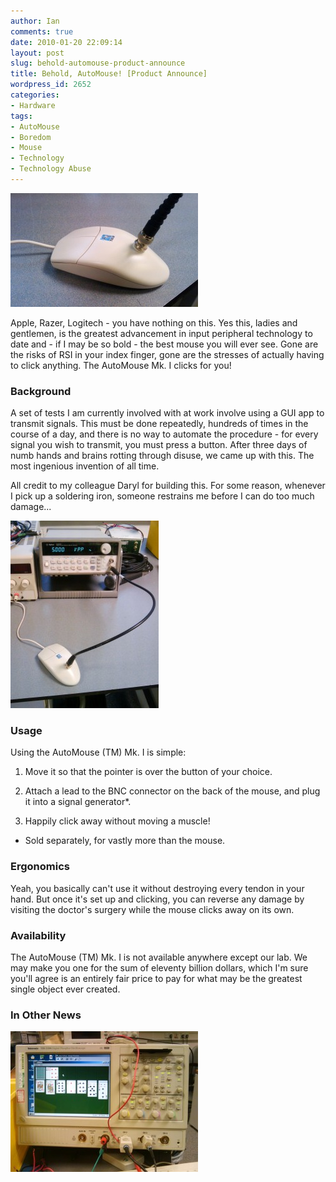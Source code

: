 ```yaml
---
author: Ian
comments: true
date: 2010-01-20 22:09:14
layout: post
slug: behold-automouse-product-announce
title: Behold, AutoMouse! [Product Announce]
wordpress_id: 2652
categories:
- Hardware
tags:
- AutoMouse
- Boredom
- Mouse
- Technology
- Technology Abuse
---
```


[![AutoMouse!](/img/blog/2010/01/AutoMouse-1-300x182.jpg)](/blog/2010/01/AutoMouse-1.jpg)

Apple, Razer, Logitech - you have nothing on this.  Yes this, ladies and gentlemen, is the greatest advancement in input peripheral technology to date and - if I may be so bold - the best mouse you will ever see.  Gone are the risks of RSI in your index finger, gone are the stresses of actually having to click anything.  The AutoMouse Mk. I clicks for you!

### Background

A set of tests I am currently involved with at work involve using a GUI app to transmit signals.  This must be done repeatedly, hundreds of times in the course of a day, and there is no way to automate the procedure - for every signal you wish to transmit, you must press a button.  After three days of numb hands and brains rotting through disuse, we came up with this.  The most ingenious invention of all time.

All credit to my colleague Daryl for building this.  For some reason, whenever I pick up a soldering iron, someone restrains me before I can do too much damage...

[![AutoMouse with Signal Generator](/img/blog/2010/01/AutoMouse-2-237x300.jpg)](/blog/2010/01/AutoMouse-2.jpg)

### Usage

Using the AutoMouse (TM) Mk. I is simple:

  1. Move it so that the pointer is over the button of your choice.

  2. Attach a lead to the BNC connector on the back of the mouse, and plug it into a signal generator*.

  3. Happily click away without moving a muscle!

* Sold separately, for vastly more than the mouse.

### Ergonomics

Yeah, you basically can't use it without destroying every tendon in your hand.  But once it's set up and clicking, you can reverse any damage by visiting the doctor's surgery while the mouse clicks away on its own.

### Availability

The AutoMouse (TM) Mk. I is not available anywhere except our lab.  We may make you one for the sum of eleventy billion dollars, which I'm sure you'll agree is an entirely fair price to pay for what may be the greatest single object ever created.

### In Other News

[![Solitaire on an Oscilloscope](/img/blog/2010/01/Most-Useful-Feature-300x225.jpg)](/blog/2010/01/Most-Useful-Feature.jpg)


